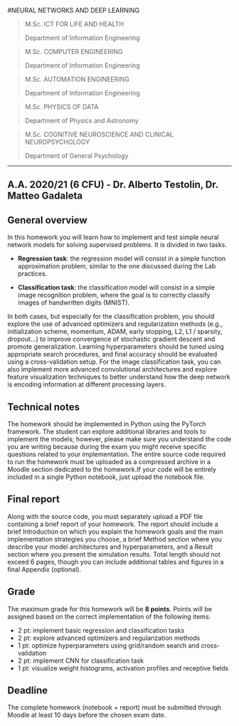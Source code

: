 #NEURAL NETWORKS AND DEEP LEARNING
> M.Sc. ICT FOR LIFE AND HEALTH
> 
> Department of Information Engineering

> M.Sc. COMPUTER ENGINEERING
>
> Department of Information Engineering

> M.Sc. AUTOMATION ENGINEERING
>
> Department of Information Engineering
 
> M.Sc. PHYSICS OF DATA
>
> Department of Physics and Astronomy
 
> M.Sc. COGNITIVE NEUROSCIENCE AND CLINICAL NEUROPSYCHOLOGY
>
> Department of General Psychology

---
A.A. 2020/21 (6 CFU) - Dr. Alberto Testolin, Dr. Matteo Gadaleta
---

## General overview
In this homework you will learn how to implement and test simple neural network models for solving supervised problems. It is divided in two tasks.

* **Regression task**: 
the regression model will consist in a simple function approximation problem, similar to the one discussed during the Lab practices. 

* **Classification task**: 
the classification model will consist in a simple image recognition problem, where the goal is to correctly classify images of handwritten digits (MNIST). 

In both cases, but especially for the classification problem, you should explore the use of advanced optimizers and regularization methods (e.g., initialization scheme, momentum, ADAM, early stopping, L2, L1 / sparsity, dropout…) to improve convergence of stochastic gradient descent and promote generalization. Learning hyperparameters should be tuned using appropriate search procedures, and final accuracy should be evaluated using a cross-validation setup. For the image classification task, you can also implement more advanced convolutional architectures and explore feature visualization techniques to better understand how the deep network is encoding information at different processing layers.


## Technical notes
The homework should be implemented in Python using the PyTorch framework. The student can explore additional libraries and tools to implement the models; however, please make sure you understand the code you are writing because during the exam you might receive specific questions related to your implementation. The entire source code required to run the homework must be uploaded as a compressed archive in a Moodle section dedicated to the homework.If your code will be entirely included in a single Python notebook, just upload the notebook file.



## Final report
Along with the source code, you must separately upload a PDF file containing a brief report of your homework. The report should include a brief Introduction on which you explain the homework goals and the main implementation strategies you choose, a brief Method section where you describe your model architectures and hyperparameters, and a Result section where you present the simulation results. Total length should not exceed 6 pages, though you can include additional tables and figures in a final Appendix (optional).


## Grade
The maximum grade for this homework will be **8 points**. Points will be assigned based on the correct implementation of the following items:
*	2 pt: implement basic regression and classification tasks
*	2 pt: explore advanced optimizers and regularization methods 
*	1 pt: optimize hyperparameters using grid/random search and cross-validation
*	2 pt: implement CNN for classification task
*	1 pt: visualize weight histograms, activation profiles and receptive fields



## Deadline
The complete homework (notebook + report) must be submitted through Moodle at least 10 days before the chosen exam date.

